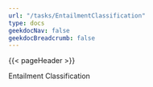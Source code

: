 ```yaml
---
url: "/tasks/EntailmentClassification"
type: docs
geekdocNav: false
geekdocBreadcrumb: false
---
```


{{< pageHeader >}}

Entailment Classification
